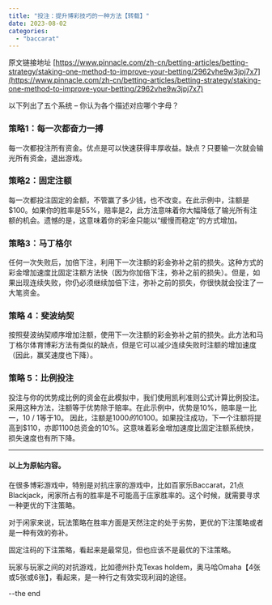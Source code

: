 ```yaml
---
title: "投注：提升博彩技巧的一种方法【转载】"
date: 2023-08-02
categories: 
  - "baccarat"
---
```


原文链接地址 [https://www.pinnacle.com/zh-cn/betting-articles/betting-strategy/staking-one-method-to-improve-your-betting/2962vhe9w3jpj7x7](https://www.pinnacle.com/zh-cn/betting-articles/betting-strategy/staking-one-method-to-improve-your-betting/2962vhe9w3jpj7x7)

以下列出了五个系统 – 你认为各个描述对应哪个字母？

### 策略1：每一次都奋力一搏

每一次都投注所有资金。优点是可以快速获得丰厚收益。缺点？只要输一次就会输光所有资金，退出游戏。

### 策略2：固定注额

每一次都投注固定的金额，不管赢了多少钱，也不改变。在此示例中，注额是$100。如果你的胜率是55%，赔率是2，此方法意味着你大幅降低了输光所有注额的机会。遗憾的是，这意味着你的彩金只能以“缓慢而稳定”的方式增加。

### 策略3：马丁格尔

任何一次失败后，加倍下注，利用下一次注额的彩金弥补之前的损失。这种方式的彩金增加速度比固定注额方法快（因为你加倍下注，弥补之前的损失）。但是，如果出现连续失败，你仍必须继续加倍下注，弥补之前的损失，你很快就会投注了一大笔资金。

### 策略 4：斐波纳契

按照斐波纳契顺序增加注额，使用下一次注额的彩金弥补之前的损失。此方法和马丁格尔体育博彩方法有类似的缺点，但是它可以减少连续失败时注额的增加速度（因此，赢奖速度也下降）。

### 策略 5：比例投注

投注与你的优势成比例的资金在此模拟中，我们使用凯利准则公式计算比例投注。采用这种方法，注额等于优势除于赔率。在此示例中，优势是10%，赔率是一比一，10 / 1等于10。 因此，注额是$1000的10%：$100。如果投注成功，下一个注额将提高到$110，亦即1100总资金的10%。这意味着彩金增加速度比固定注额系统快，损失速度也有所下降。

* * *

#### 以上为原帖内容。

在很多博彩游戏中，特别是对抗庄家的游戏中，比如百家乐Baccarat，21点Blackjack，闲家所占有的胜率是不可能高于庄家胜率的。这个时候，就需要寻求一种更优的下注策略。

对于闲家来说，玩法策略在胜率方面是天然注定的处于劣势，更优的下注策略或者是一种有效的弥补。

固定注码的下注策略，看起来是最常见，但也应该不是最优的下注策略。

玩家与玩家之间的对抗游戏，比如德州扑克Texas holdem，奥马哈Omaha【4张或5张或6张】，看起来，是一种行之有效实现利润的途径。

--the end
